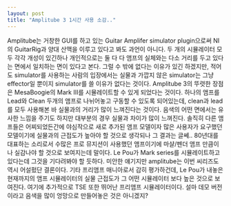 ```yaml
---
layout: post
title: "Amplitube 3 1시간 사용 소감.."
---
```


Amplitube는 거창한 GUI를 하고 있는 Guitar Amplifer simulator plugin으로써 NI의 GuitarRig과 양대 산맥을 이루고 있다고 봐도 과언이 아니다. 두 개의 시뮬레이터 모두 각각 개성이 있긴하나 개인적으로는 둘 다 다 앰프의 실체와는 다소 거리를 두고 있다는 면에서 일치하는 면이 있다고 본다. 그럴 수 밖에 없다는 이유가 있긴 하겠지만, 적어도 simulator를 사용하는 사람의 입장에서는 실물과 가깝지 않은 simulator는 그냥 effector일 뿐이지 simulator를 쓸 이유가 없다는 것이다.
Amplitube 3의 뚜렷한 장점은 MesaBoogie의 Mark III를 시뮬레이트할 수 있게 되었다는 것이다. 하나의 앰프를 Lead와 Clean 두개의 앰프로 나뉘어놓고 구동할 수 있도록 되어있는데, clean과 lead를 모두 사용해본 바 실물과의 거리가 많이 느껴진다는 것이다. 음색의 어떤 면에서는 유사한 느낌을 주기도 하지만 대부분의 경우 실물과 차이가 많이 느껴진다. 솔직히 다른 앰프들은 어찌되었든간에 야심작으로 새로 추가된 앰프 모델이자 많은 사용자가 요구했던 모델이기에 실물과의 근접도가 높아야 할 것으로 생각되나 그 결과는 글쎄..
80년대를 대표하는 소리로서 수많은 프로 뮤지션이 사용했던 앰프이기에 마샬/펜더 앰프 만큼이나 실감나야 할 것으로 보여지는데 말이다. 
Le Pou가 Mark series를 시뮬레이트하고 있다는데 그것을 기다려봐야 할 듯하다. 미안한 얘기지만 amplitube는 이번 씨리즈도 역시 어설펐단 결론이다. 기타 프리앰프 매니아로서 감히 평가하건데, Le Pou가 내놓은 현재까지의 앰프 시뮬레이터의 실물 근접도가 그 어떤 시뮬레이터 보다 높은 것으로 보여진다. 여기에 추가적으로 TSE 또한 뛰어난 프리앰프 시뮬레이터이다.
설마 데모 버전이라고 음색을 많이 엉망으로 만들어놓은 것은 아니겠지?

